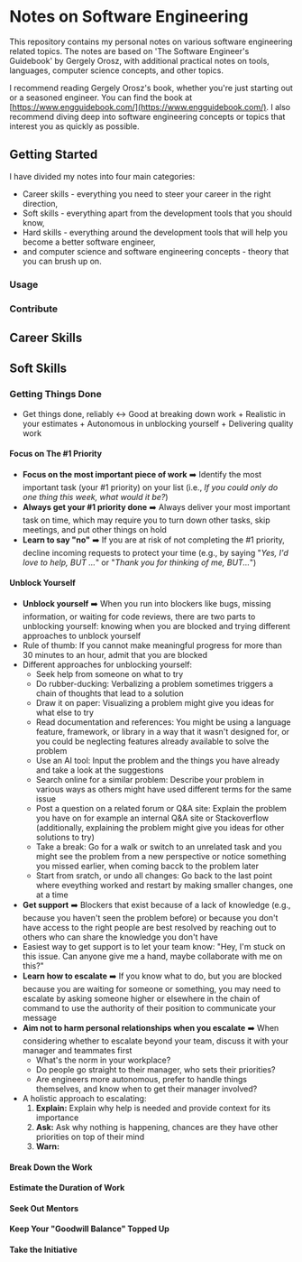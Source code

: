 # Notes on Software Engineering
This repository contains my personal notes on various software engineering related topics. The notes are based on 'The Software Engineer's Guidebook' by Gergely Orosz, with additional practical notes on tools, languages, computer science concepts, and other topics.

I recommend reading Gergely Orosz's book, whether you're just starting out or a seasoned engineer. You can find the book at [https://www.engguidebook.com/](https://www.engguidebook.com/). I also recommend diving deep into software engineering concepts or topics that interest you as quickly as possible.

## Getting Started
I have divided my notes into four main categories:
- Career skills - everything you need to steer your career in the right direction,
- Soft skills - everything apart from the development tools that you should know,
- Hard skills - everything around the development tools that will help you become a better software engineer,
- and computer science and software engineering concepts - theory that you can brush up on.

### Usage


### Contribute


## Career Skills

## Soft Skills

### Getting Things Done
- Get things done, reliably :left_right_arrow: Good at breaking down work + Realistic in your estimates + Autonomous in unblocking yourself + Delivering quality work

#### Focus on The #1 Priority
- **Focus on the most important piece of work** :arrow_right: Identify the most important task (your #1 priority) on your list (i.e., _If you could only do one thing this week, what would it be?_)
- **Always get your #1 priority done** :arrow_right: Always deliver your most important task on time, which may require you to turn down other tasks, skip meetings, and put other things on hold
- **Learn to say "no"** :arrow_right: If you are at risk of not completing the #1 priority, decline incoming requests to protect your time (e.g., by saying "_Yes, I'd love to help, BUT ..._" or "_Thank you for thinking of me, BUT..._")

#### Unblock Yourself
- **Unblock yourself** :arrow_right: When you run into blockers like bugs, missing information, or waiting for code reviews, there are two parts to unblocking yourself: knowing when you are blocked and trying different approaches to unblock yourself
- Rule of thumb: If you cannot make meaningful progress for more than 30 minutes to an hour, admit that you are blocked
- Different approaches for unblocking yourself:
  - Seek help from someone on what to try
  - Do rubber-ducking: Verbalizing a problem sometimes triggers a chain of thoughts that lead to a solution
  - Draw it on paper: Visualizing a problem might give you ideas for what else to try
  - Read documentation and references: You might be using a language feature, framework, or library in a way that it wasn't designed for, or you could be neglecting features already available to solve the problem
  - Use an AI tool: Input the problem and the things you have already and take a look at the suggestions
  - Search online for a similar problem: Describe your problem in various ways as others might have used different terms for the same issue
  - Post a question on a related forum or Q&A site: Explain the problem you have on for example an internal Q&A site or Stackoverflow (additionally, explaining the problem might give you ideas for other solutions to try)
  - Take a break: Go for a walk or switch to an unrelated task and you might see the problem from a new perspective or notice something you missed earlier, when coming bacck to the problem later
  - Start from sratch, or undo all changes: Go back to the last point where eveything worked and restart by making smaller changes, one at a time
- **Get support** :arrow_right: Blockers that exist because of a lack of knowledge (e.g., because you haven't seen the problem before) or because you don't have access to the right people are best resolved by reaching out to others who can share the knowledge you don't have
- Easiest way to get support is to let your team know: "Hey, I'm stuck on this issue. Can anyone give me a hand, maybe collaborate with me on this?"
- **Learn how to escalate** :arrow_right: If you know what to do, but you are blocked because you are waiting for someone or something, you may need to escalate by asking someone higher or elsewhere in the chain of command to use the authority of their position to communicate your message
- **Aim not to harm personal relationships when you escalate** :arrow_right: When considering whether to escalate beyond your team, discuss it with your manager and teammates first
  - What's the norm in your workplace?
  - Do people go straight to their manager, who sets their priorities?
  - Are engineers more autonomous, prefer to handle things themselves, and know when to get their manager involved?
- A holistic approach to escalating:
  1. **Explain:** Explain why help is needed and provide context for its importance
  2. **Ask:** Ask why nothing is happening, chances are they have other priorities on top of their mind
  3. **Warn:** 

#### Break Down the Work
#### Estimate the Duration of Work
#### Seek Out Mentors
#### Keep Your "Goodwill Balance" Topped Up
#### Take the Initiative
